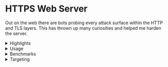 # HTTPS Web Server

Out on the web there are bots probing every attack surface within the HTTP and TLS layers.
This has thrown up many curiosities and helped me harden the server.

<details>
<summary>Highlights</summary>
  
* Full [TLS 1.3](https://datatracker.ietf.org/doc/html/rfc8446) implementation including 0-RTT, with modern ChaCha20-Poly1305 and AES-GCM AEAD ciphers
* Full [HTTP/2](https://datatracker.ietf.org/doc/html/rfc9113) implementation
* Homemade elliptic curve group implementations for TLS key-exchange and signatures
* HTTP/1.1 and TLS 1.2 fallbacks with both modern and legacy ciphers
* C++20 coroutines for [improving](https://github.com/fwoodruff/https-archive) control flow particularly around bulk file transfer latency
* Buffered and skippable video streaming supported with HTTP range requests
* Supports [HTTP-01](https://datatracker.ietf.org/doc/html/rfc8555#section-8.3) ACME challenges
  * SSL certificates are renewed automatically with no server downtime
* [HPACK](https://datatracker.ietf.org/doc/html/rfc7541)
  * Huffman compression for strings - these can be toggled off for secrets
  * Dynamic indexing of HTTP headers, for requests on the same TCP connection
* Fixed size data frames
  * Avoids fragmentation between ethernet packets
  * Ensures TLS record size patterns do not reveal data contents
* Handles multiple concurrent requests on the same TCP connection
* Consumes frames eagerly when streaming to manage back-pressure in real-time
* The server runs at https://freddiewoodruff.co.uk on a Raspberry Pi 1 Model B.
* Homemade event and task manager
  - lock-free task executor with a fixed-size threadpool
  - `poll()`-based event reactor
  - [Rust port](https://github.com/fwoodruff/async_io) of this component
* Log output for a `fail2ban` dynamic firewall
* Includes `gcc-14` C++23 features and some homemade implementations of C++26 [features](https://en.cppreference.com/w/cpp/header/hazard_pointer) for achieving lock-freedom

</details>

<details>
<summary>Usage</summary>
  
  
Install with
```bash
git clone https://github.com/fwoodruff/HTTPS.git
cd HTTPS
```
then run with Make
```
make -j$(nproc) && ./target/codeymccodeface
```
Note, this requires GCC 14 or later.

Alternatively use Docker
```bash
docker build -t server .
docker run --init --rm -p 8443:8443 -p 8080:8080 server
```


CA certificates can renewed with:
```bash
sudo certbot certonly \
  --webroot \
  -w /home/freddiewoodruff/doc/HTTPS23/resources/webpages/freddiewoodruff.co.uk \
  --key-type ecdsa \
  --elliptic-curve secp256r1 \
  --cert-name freddiewoodruff.co.uk \
  -d freddiewoodruff.co.uk \
  -d www.freddiewoodruff.co.uk \
  --force-renewal
```
Set up a cronjob for renewal with `sudo crontab -e`
```
0 */12 * * * certbot renew --quiet
```

`config.txt` is for localhost.

`live_config.txt` is my Raspberry Pi server config.

</details>

<details>
  <summary>Benchmarks</summary>
 
| Client request                                                         | Data-rate | Transfer time |
| ---------------------------------------------------------------------- | --------- | ------------- |
| `scp freddiewoodruff.co.uk:~/doc/HTTPS20/webpages/assets/carina.png .` | 3.0MB/s   | 41s           |
| `wget https://freddiewoodruff.co.uk/assets/carina.png`                 | 702KB/s   | 3m 3s         |
</details>


<details>
  <summary>Targeting</summary>

Compiling C++23 for a Raspberry Pi 1B mixes old with new.
`Dockerfile.armv6` downloads a cross-compiler and builds the ARMv6 binary. Run as follows:
```bash
mkdir -p target
docker build -t containerymccontainerface -f Dockerfile.armv6 .
c_id=$(docker create containerymccontainerface)
docker cp $c_id:/target/codeymccodeface ./target/codeymccodeface.armv6
docker rm $c_id
```
</details>

